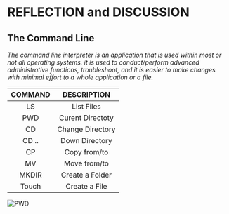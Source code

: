 # **REFLECTION and DISCUSSION**

## **The Command Line**
*The command line interpreter is an application that is used within most or not all operating systems. it is used to conduct/perform advanced administrative functions, troubleshoot, and it is easier to make changes with minimal effort to a whole application or a file.*

| COMMAND | DESCRIPTION      |
| :---:   | :---:            |
| LS      | List Files       |
| PWD     | Curent Directoty |
| CD      | Change Directory |
| CD ..   | Down Directory   |
| CP      | Copy from/to     |
| MV      | Move from/to     |
| MKDIR   | Create a Folder  |
| Touch   | Create a File    |

![PWD](https://dkenken.github.io/reading-notes/reflection.png)
